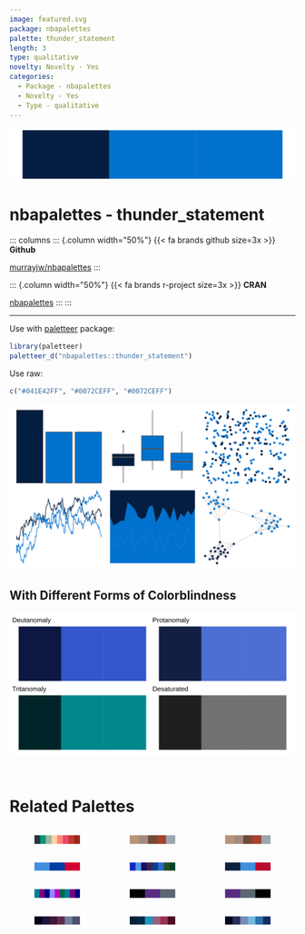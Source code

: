 ```yaml
---
image: featured.svg
package: nbapalettes
palette: thunder_statement
length: 3
type: qualitative
novelty: Novelty - Yes
categories:
  - Package - nbapalettes
  - Novelty - Yes
  - Type - qualitative
---
```


![](featured.svg)

# nbapalettes - thunder_statement 

::: columns
::: {.column width="50%"}
{{< fa brands github size=3x >}}
**Github**

[murrayjw/nbapalettes](https://github.com/murrayjw/nbapalettes)
:::

::: {.column width="50%"}
{{< fa brands r-project size=3x >}}
**CRAN**

[nbapalettes](https://CRAN.R-project.org/package=nbapalettes)
:::
:::

<hr> 

Use with [paletteer](https://emilhvitfeldt.github.io/paletteer/) package:

```r
library(paletteer)
paletteer_d("nbapalettes::thunder_statement")
```

Use raw:

```r
c("#041E42FF", "#0072CEFF", "#0072CEFF")
``` 

![](examples.png) <br>

## With Different Forms of Colorblindness

![](colorblind.svg) 

<br>

# Related Palettes

<div class="list" style="display: grid; grid-template-columns: auto auto auto;"> <figure class="figure">
<a href="../../awtools/a_palette/"> <img src="../../awtools/a_palette/featured.svg" style="width: 100%;" class="figure-img"></a>
</figure> <figure class="figure">
<a href="../../ButterflyColors/hamadryas_feronia/"> <img src="../../ButterflyColors/hamadryas_feronia/featured.svg" style="width: 100%;" class="figure-img"></a>
</figure> <figure class="figure">
<a href="../../ButterflyColors/hamadryas_feronia/"> <img src="../../ButterflyColors/hamadryas_feronia/featured.svg" style="width: 100%;" class="figure-img"></a>
</figure> <figure class="figure">
<a href="../../nbapalettes/clippers_retro/"> <img src="../../nbapalettes/clippers_retro/featured.svg" style="width: 100%;" class="figure-img"></a>
</figure> <figure class="figure">
<a href="../../palettesForR/Cool/"> <img src="../../palettesForR/Cool/featured.svg" style="width: 100%;" class="figure-img"></a>
</figure> <figure class="figure">
<a href="../../nbapalettes/rockets_city/"> <img src="../../nbapalettes/rockets_city/featured.svg" style="width: 100%;" class="figure-img"></a>
</figure> <figure class="figure">
<a href="../../ggprism/winter_bright/"> <img src="../../ggprism/winter_bright/featured.svg" style="width: 100%;" class="figure-img"></a>
</figure> <figure class="figure">
<a href="../../nbapalettes/kings_alt2/"> <img src="../../nbapalettes/kings_alt2/featured.svg" style="width: 100%;" class="figure-img"></a>
</figure> <figure class="figure">
<a href="../../nbapalettes/kings/"> <img src="../../nbapalettes/kings/featured.svg" style="width: 100%;" class="figure-img"></a>
</figure> <figure class="figure">
<a href="../../beyonce/X31/"> <img src="../../beyonce/X31/featured.svg" style="width: 100%;" class="figure-img"></a>
</figure> <figure class="figure">
<a href="../../beyonce/X13/"> <img src="../../beyonce/X13/featured.svg" style="width: 100%;" class="figure-img"></a>
</figure> <figure class="figure">
<a href="../../beyonce/X15/"> <img src="../../beyonce/X15/featured.svg" style="width: 100%;" class="figure-img"></a>
</figure> 
</div>
